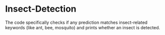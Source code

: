 # Insect-Detection
The code specifically checks if any prediction matches insect-related keywords (like ant, bee, mosquito) and prints whether an insect is detected. 
